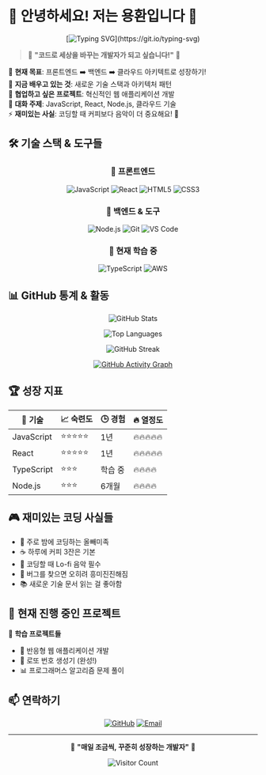 # 🌟 안녕하세요! 저는 용환입니다 🌟

<div align="center">
  
[![Typing SVG](https://readme-typing-svg.herokuapp.com?font=Fira+Code&pause=1000&color=36BCF7&center=true&vCenter=true&width=600&lines=%F0%9F%9A%80+%ED%92%80%EC%8A%A4%ED%83%9D+%EA%B0%9C%EB%B0%9C%EC%9E%90%EA%B0%80+%EB%90%98%EA%B3%A0+%EC%8B%B6%EC%96%B4%EC%9A%94!;%F0%9F%8C%A9%EF%B8%8F+%ED%81%B4%EB%9D%BC%EC%9A%B0%EB%93%9C+%EC%95%84%ED%82%A4%ED%85%8D%ED%8A%B8+%EA%BF%88%EA%BE%B8%EB%8A%94+%EC%A4%91;%F0%9F%92%A1+%EC%83%88%EB%A1%9C%EC%9A%B4+%EA%B8%B0%EC%88%A0%EC%9D%84+%EB%B0%B0%EC%9A%B0%EB%8A%94+%EA%B2%83%EC%9D%84+%EC%A2%8B%EC%95%84%ED%95%B4%EC%9A%94!)](https://git.io/typing-svg)

</div>

> 💫 **"코드로 세상을 바꾸는 개발자가 되고 싶습니다!"** 💫

🎯 **현재 목표**: 프론트엔드 ➡️ 백엔드 ➡️ 클라우드 아키텍트로 성장하기!  
🌱 **지금 배우고 있는 것**: 새로운 기술 스택과 아키텍처 패턴  
🤝 **협업하고 싶은 프로젝트**: 혁신적인 웹 애플리케이션 개발  
💬 **대화 주제**: JavaScript, React, Node.js, 클라우드 기술  
⚡ **재미있는 사실**: 코딩할 때 커피보다 음악이 더 중요해요! 🎵
## 🛠️ 기술 스택 & 도구들

<div align="center">

### 🎨 프론트엔드
![JavaScript](https://img.shields.io/badge/-JavaScript-F7DF1E?style=for-the-badge&logo=javascript&logoColor=black)
![React](https://img.shields.io/badge/-React-61DAFB?style=for-the-badge&logo=react&logoColor=black)
![HTML5](https://img.shields.io/badge/-HTML5-E34F26?style=for-the-badge&logo=html5&logoColor=white)
![CSS3](https://img.shields.io/badge/-CSS3-1572B6?style=for-the-badge&logo=css3&logoColor=white)

### 🔧 백엔드 & 도구
![Node.js](https://img.shields.io/badge/-Node.js-339933?style=for-the-badge&logo=node.js&logoColor=white)
![Git](https://img.shields.io/badge/-Git-F05032?style=for-the-badge&logo=git&logoColor=white)
![VS Code](https://img.shields.io/badge/-VS%20Code-007ACC?style=for-the-badge&logo=visual-studio-code&logoColor=white)

### 🌟 현재 학습 중
![TypeScript](https://img.shields.io/badge/-TypeScript-3178C6?style=for-the-badge&logo=typescript&logoColor=white)
![AWS](https://img.shields.io/badge/-AWS-232F3E?style=for-the-badge&logo=amazon-aws&logoColor=white)

</div>

## 📊 GitHub 통계 & 활동

<div align="center">

![GitHub Stats](https://github-readme-stats.vercel.app/api?username=yonghwan0688&show_icons=true&theme=tokyonight&hide_border=true&bg_color=0D1117)

![Top Languages](https://github-readme-stats.vercel.app/api/top-langs/?username=yonghwan0688&layout=compact&theme=tokyonight&hide_border=true&bg_color=0D1117)

![GitHub Streak](https://github-readme-streak-stats.herokuapp.com/?user=yonghwan0688&theme=tokyonight&hide_border=true&background=0D1117)

[![GitHub Activity Graph](https://github-readme-activity-graph.vercel.app/graph?username=yonghwan0688&theme=tokyo-night&hide_border=true&bg_color=0D1117)](https://github.com/yonghwan0688)

</div>

## 🏆 성장 지표

<div align="center">

| 🎯 기술 | 📈 숙련도 | 🕒 경험 | 🔥 열정도 |
|---------|-----------|---------|-----------|
| JavaScript | ⭐⭐⭐⭐⭐ | 1년 | 🔥🔥🔥🔥🔥 |
| React | ⭐⭐⭐⭐⭐ | 1년 | 🔥🔥🔥🔥🔥 |
| TypeScript | ⭐⭐⭐ | 학습 중 | 🔥🔥🔥🔥 |
| Node.js | ⭐⭐⭐ | 6개월 | 🔥🔥🔥🔥 |

</div>

## 🎮 재미있는 코딩 사실들

- 🌙 주로 밤에 코딩하는 올빼미족
- ☕ 하루에 커피 3잔은 기본
- 🎵 코딩할 때 Lo-fi 음악 필수
- 🐛 버그를 찾으면 오히려 흥미진진해짐
- 📚 새로운 기술 문서 읽는 걸 좋아함

## 🌈 현재 진행 중인 프로젝트

🚀 **학습 프로젝트들**
- 📱 반응형 웹 애플리케이션 개발
- 🎲 로또 번호 생성기 (완성!)
- 📊 프로그래머스 알고리즘 문제 풀이

## 📫 연락하기

<div align="center">

[![GitHub](https://img.shields.io/badge/-GitHub-181717?style=for-the-badge&logo=github&logoColor=white)](https://github.com/yonghwan0688)
[![Email](https://img.shields.io/badge/-Email-D14836?style=for-the-badge&logo=gmail&logoColor=white)](mailto:yonghwan0688@gmail.com)

---

💫 **"매일 조금씩, 꾸준히 성장하는 개발자"** 💫

![Visitor Count](https://profile-counter.glitch.me/yonghwan0688/count.svg)

</div>
